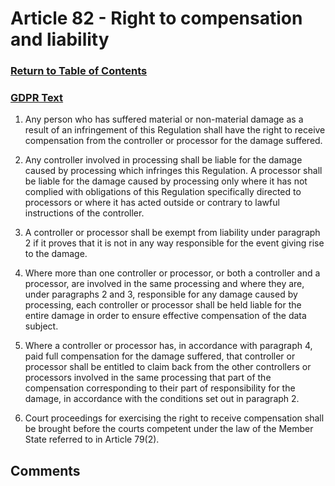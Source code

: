 # Article 82 - Right to compensation and liability

### [Return to Table of Contents](https://github.com/mitmedialab/Consent-HackDay/blob/master/Legal/GDPR%20Markdown/Table%20of%20Contents.md)

### [GDPR Text](https://eur-lex.europa.eu/legal-content/EN/TXT/HTML/?uri=CELEX:32016R0679&from=EN#d1e6191-1-1)

1.   Any person who has suffered material or non-material damage as a result of an infringement of this Regulation shall have the right to receive compensation from the controller or processor for the damage suffered.

2.   Any controller involved in processing shall be liable for the damage caused by processing which infringes this Regulation. A processor shall be liable for the damage caused by processing only where it has not complied with obligations of this Regulation specifically directed to processors or where it has acted outside or contrary to lawful instructions of the controller.

3.   A controller or processor shall be exempt from liability under paragraph 2 if it proves that it is not in any way responsible for the event giving rise to the damage.

4.   Where more than one controller or processor, or both a controller and a processor, are involved in the same processing and where they are, under paragraphs 2 and 3, responsible for any damage caused by processing, each controller or processor shall be held liable for the entire damage in order to ensure effective compensation of the data subject.

5.   Where a controller or processor has, in accordance with paragraph 4, paid full compensation for the damage suffered, that controller or processor shall be entitled to claim back from the other controllers or processors involved in the same processing that part of the compensation corresponding to their part of responsibility for the damage, in accordance with the conditions set out in paragraph 2.

6.   Court proceedings for exercising the right to receive compensation shall be brought before the courts competent under the law of the Member State referred to in Article 79(2).


## Comments
